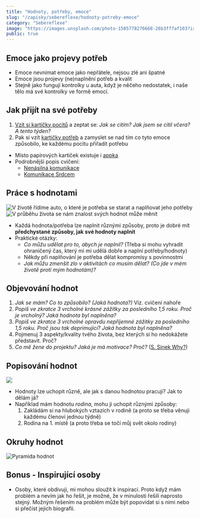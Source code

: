 ```yaml
---
title: "Hodnoty, potřeby, emoce"
slug: "/zapisky/sebereflexe/hodnoty-potreby-emoce"
category: "Sebereflexe"
image: "https://images.unsplash.com/photo-1505778276668-26b3ff7af103?ixlib=rb-1.2.1&ixid=MnwxMjA3fDB8MHxwaG90by1wYWdlfHx8fGVufDB8fHx8&auto=format&fit=crop&w=1161&q=80"
public: true
---
```

## Emoce jako projevy potřeb
- Emoce nevnímat emoce jako nepřátele, nejsou zlé ani špatné 
- Emoce jsou projevy (ne)naplnění potřeb a kvalit
- Stejně jako fungují kontrolky u auta, když je něčeho nedostatek, i naše tělo má své kontrolky ve formě emocí.
## Jak přijít na své potřeby
1. [Vzít si kartičky pocitů](https://nenasilnakomunikace.org/wp-content/uploads/2021/01/karticky-pocity-nvc-v2.pdf) a zeptat se: *Jak se cítím? Jak jsem se cítil včera? A tento týden?*
2. Pak si vzít [kartičky potřeb](https://nenasilnakomunikace.org/wp-content/uploads/2021/01/karticky-potreby-nvc-v2.pdf) a zamyslet se nad tím co tyto emoce způsobilo, ke každému pocitu přiřadit potřebu

- Místo papírových kartiček existuje i [appka](https://nenasilnakomunikace.org/stahnete-si-cviceni-s-kartickami-potreb-a-pocitu/)
- Podrobnější popis cvičení:
	- [Nenásilná komunikace](https://nenasilnakomunikace.org/stahnete-si-cviceni-s-kartickami-potreb-a-pocitu/)
	- [Komunikace Srdcem](https://www.komunikacesrdcem.cz/jak-pracovat-s-kartickami-pocitu-a-potreb/)
## Práce s hodnotami
![V životě řídíme auto, o které je potřeba se starat a naplňovat jeho potřeby](../@Assets/Sebereflexe/Hodnoty/Potreby.png)
![V průběhu života se nám znalost svých hodnot může měnit](../@Assets/Sebereflexe/Hodnoty/Sinusoida.png)
- Každá hodnota/potřeba lze naplnit různými způsoby, proto je dobré mít **předchystané způsoby, jak své hodnoty naplnit**
- Praktické otázky:
	- *Co můžu udělat pro to, abych je naplnil?* (Třeba si mohu vyhradit ohraničený čas, který mi mi udělá dobře a naplní potřeby/hodnoty)
	- Někdy při naplňování je potřeba dělat kompromisy s povinnostmi
	- *Jak můžu zmenšit zlo v aktivitách co musím dělat? (Co jde v mém životě proti mým hodnotám)?*
## Objevování hodnot
1. *Jak se mám? Co to způsobilo? (Jaká hodnota?)* Viz. cvičení nahoře
2. *Popiš ve zkratce 3 vrcholné krásné zážitky za posledního 1,5 roku. Proč je vrcholný? Jaká hodnota byl naplněna?*
3. *Popiš ve zkratce 3 vrcholné opravdu nepříjemné zážitky za posledního 1,5 roku. Proč jsou tak deprimující? Jaká hodnota byl naplněna?*
4. Pojmenuj 3 aspekty/kvality tvého života, bez kterých si ho nedokážete představit. Proč?
5. *Co mě žene do projektu? Jaká je má motivace? Proč?* ([S. Sinek Why?](S.%20Sinek%20Why?))
## Popisování hodnot
![](../@Assets/Sebereflexe/Hodnoty/Klasifikace.jpg)
- Hodnoty lze uchopit různě, ale jak s danou hodnotou pracuji? Jak to dělám já?
- Například mám hodnotu *rodina*, mohu ji uchopit různými způsoby:
	1. Zakládám si na hlubokých vztazích v rodině (a proto se třeba věnuji každému členovi jednou týdně)
	2. Rodina na 1. místě (a proto třeba se točí můj svět okolo rodiny)
## Okruhy hodnot
![Pyramida hodnot](../@Assets/Sebereflexe/Hodnoty/Okruhy.png)
## Bonus - Inspirující osoby
- Osoby, které obdivuji, mi mohou sloužit k inspiraci. Proto když mám problém a nevím jak ho řešit, je možné, že v minulosti řešili naprosto stejný. Možným řešením na problém může být popovídat si s nimi nebo si přečíst jejich biografii.
